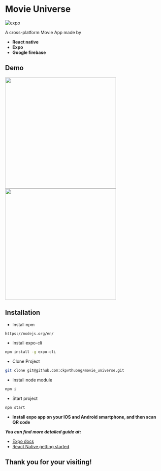 # Movie Universe
[![expo](https://img.shields.io/badge/expo-36.0.0-brightgreen)][expo]


A cross-platform Movie App made by
- **React native**
- **Expo**
- **Google firebase**

## Demo
<img src="https://raw.githubusercontent.com/ckpvthuong/movie_universe/master/demo/demo10fps/demo2.gif" width="360"> <img src="https://raw.githubusercontent.com/ckpvthuong/movie_universe/master/demo/demo10fps/demo1.gif" width="360">

## Installation

- Install npm

```sh
https://nodejs.org/en/
```

- Install expo-cli

```sh
npm install -g expo-cli
```

- Clone Project

```sh
git clone git@github.com:ckpvthuong/movie_universe.git
```

- Install node module

```sh
npm i
```

- Start project

```sh
npm start
```
- **Install expo app on your IOS and Android smartphone, and then scan QR code**

***You can find more detailed guide at:***
 - [Expo docs](https://docs.expo.io/versions/v36.0.0/)
 - [React Native getting started](https://facebook.github.io/react-native/docs/getting-started)
 
 ## Thank you for your visiting!
<!-- badges -->
[expo]: https://docs.expo.io/versions/v36.0.0/
[license-badge]: https://img.shields.io/npm/l/react-native-tab-view.svg?style=flat-square
[license]: https://opensource.org/licenses/MIT
